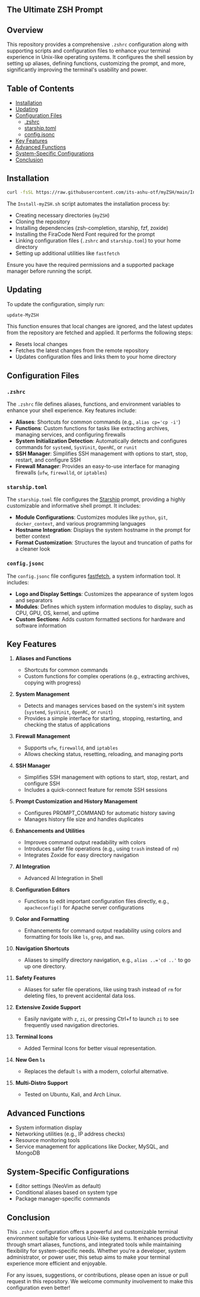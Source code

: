 ## The Ultimate ZSH Prompt

## Overview

This repository provides a comprehensive `.zshrc` configuration along with supporting scripts and configuration files to enhance your terminal experience in Unix-like operating systems. It configures the shell session by setting up aliases, defining functions, customizing the prompt, and more, significantly improving the terminal's usability and power.

## Table of Contents

- [Installation](#installation)
- [Updating](#updating)
- [Configuration Files](#configuration-files)
  - [.zshrc](#zshrc)
  - [starship.toml](#starshiptoml)
  - [config.jsonc](#configjsonc)
- [Key Features](#key-features)
- [Advanced Functions](#advanced-functions)
- [System-Specific Configurations](#system-specific-configurations)
- [Conclusion](#conclusion)

## Installation 

```zsh
curl -fsSL https://raw.githubusercontent.com/its-ashu-otf/myZSH/main/Install-myZSH.sh | bash
```

The `Install-myZSH.sh` script automates the installation process by:

- Creating necessary directories (`myZSH`)
- Cloning the repository
- Installing dependencies (zsh-completion, starship, fzf, zoxide)
- Installing the FiraCode Nerd Font required for the prompt
- Linking configuration files (`.zshrc` and `starship.toml`) to your home directory
- Setting up additional utilities like `fastfetch`

Ensure you have the required permissions and a supported package manager before running the script.

## Updating

To update the configuration, simply run:

```zsh
update-MyZSH
```

This function ensures that local changes are ignored, and the latest updates from the repository are fetched and applied. It performs the following steps:

- Resets local changes
- Fetches the latest changes from the remote repository
- Updates configuration files and links them to your home directory

## Configuration Files

### `.zshrc`

The `.zshrc` file defines aliases, functions, and environment variables to enhance your shell experience. Key features include:

- **Aliases**: Shortcuts for common commands (e.g., `alias cp='cp -i'`)
- **Functions**: Custom functions for tasks like extracting archives, managing services, and configuring firewalls
- **System Initialization Detection**: Automatically detects and configures commands for `systemd`, `SysVinit`, `OpenRC`, or `runit`
- **SSH Manager**: Simplifies SSH management with options to start, stop, restart, and configure SSH
- **Firewall Manager**: Provides an easy-to-use interface for managing firewalls (`ufw`, `firewalld`, or `iptables`)

### `starship.toml`

The `starship.toml` file configures the [Starship](https://starship.rs/) prompt, providing a highly customizable and informative shell prompt. It includes:

- **Module Configurations**: Customizes modules like `python`, `git`, `docker_context`, and various programming languages
- **Hostname Integration**: Displays the system hostname in the prompt for better context
- **Format Customization**: Structures the layout and truncation of paths for a cleaner look

### `config.jsonc`

The `config.jsonc` file configures [fastfetch](https://github.com/AlexRogalskiy/fastfetch), a system information tool. It includes:

- **Logo and Display Settings**: Customizes the appearance of system logos and separators
- **Modules**: Defines which system information modules to display, such as CPU, GPU, OS, kernel, and uptime
- **Custom Sections**: Adds custom formatted sections for hardware and software information

## Key Features

1. **Aliases and Functions**
   - Shortcuts for common commands
   - Custom functions for complex operations (e.g., extracting archives, copying with progress)

2. **System Management**
   - Detects and manages services based on the system's init system (`systemd`, `SysVinit`, `OpenRC`, or `runit`)
   - Provides a simple interface for starting, stopping, restarting, and checking the status of applications

3. **Firewall Management**
   - Supports `ufw`, `firewalld`, and `iptables`
   - Allows checking status, resetting, reloading, and managing ports

4. **SSH Manager**
   - Simplifies SSH management with options to start, stop, restart, and configure SSH
   - Includes a quick-connect feature for remote SSH sessions

5. **Prompt Customization and History Management**
   - Configures PROMPT_COMMAND for automatic history saving
   - Manages history file size and handles duplicates

6. **Enhancements and Utilities**
   - Improves command output readability with colors
   - Introduces safer file operations (e.g., using `trash` instead of `rm`)
   - Integrates Zoxide for easy directory navigation

7. **AI Integration**
   - Advanced AI Integration in Shell

8. **Configuration Editors**
   - Functions to edit important configuration files directly, e.g., `apacheconfig()` for Apache server configurations

9. **Color and Formatting**
   - Enhancements for command output readability using colors and formatting for tools like `ls`, `grep`, and `man`.

10. **Navigation Shortcuts**
    - Aliases to simplify directory navigation, e.g., `alias ..='cd ..'` to go up one directory.

11. **Safety Features**
    - Aliases for safer file operations, like using trash instead of `rm` for deleting files, to prevent accidental data loss.

12. **Extensive Zoxide Support**
    - Easily navigate with `z`, `zi`, or pressing Ctrl+f to launch `zi` to see frequently used navigation directories.

13. **Terminal Icons**
    - Added Terminal Icons for better visual representation.

14. **New Gen `ls`**
    - Replaces the default `ls` with a modern, colorful alternative.

15. **Multi-Distro Support**
    - Tested on Ubuntu, Kali, and Arch Linux.

## Advanced Functions

- System information display
- Networking utilities (e.g., IP address checks)
- Resource monitoring tools
- Service management for applications like Docker, MySQL, and MongoDB

## System-Specific Configurations

- Editor settings (NeoVim as default)
- Conditional aliases based on system type
- Package manager-specific commands

## Conclusion

This `.zshrc` configuration offers a powerful and customizable terminal environment suitable for various Unix-like systems. It enhances productivity through smart aliases, functions, and integrated tools while maintaining flexibility for system-specific needs. Whether you're a developer, system administrator, or power user, this setup aims to make your terminal experience more efficient and enjoyable.

For any issues, suggestions, or contributions, please open an issue or pull request in this repository. We welcome community involvement to make this configuration even better!
